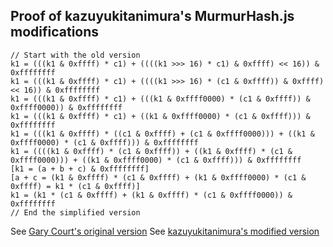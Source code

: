 Proof of kazuyukitanimura's MurmurHash.js modifications
-------------------------------------------------------

```
// Start with the old version
k1 = (((k1 & 0xffff) * c1) + ((((k1 >>> 16) * c1) & 0xffff) << 16)) & 0xffffffff
k1 = (((k1 & 0xffff) * c1) + ((((k1 >>> 16) * (c1 & 0xffff)) & 0xffff) << 16)) & 0xffffffff
k1 = (((k1 & 0xffff) * c1) + (((k1 & 0xffff0000) * (c1 & 0xffff)) & 0xffff0000)) & 0xffffffff
k1 = (((k1 & 0xffff) * c1) + ((k1 & 0xffff0000) * (c1 & 0xffff))) & 0xffffffff
k1 = (((k1 & 0xffff) * ((c1 & 0xffff) + (c1 & 0xffff0000))) + ((k1 & 0xffff0000) * (c1 & 0xffff))) & 0xffffffff
k1 = ((((k1 & 0xffff) * (c1 & 0xffff)) + ((k1 & 0xffff) * (c1 & 0xffff0000))) + ((k1 & 0xffff0000) * (c1 & 0xffff))) & 0xffffffff
[k1 = (a + b + c) & 0xffffffff]
[a + c = (k1 & 0xffff) * (c1 & 0xffff) + (k1 & 0xffff0000) * (c1 & 0xffff) = k1 * (c1 & 0xffff)]
k1 = (k1 * (c1 & 0xffff) + (k1 & 0xffff) * (c1 & 0xffff0000)) & 0xffffffff
// End the simplified version
```

See [Gary Court's original version](https://github.com/garycourt/murmurhash-js)
See [kazuyukitanimura's modified version](https://github.com/kazuyukitanimura/murmurhash-js)
